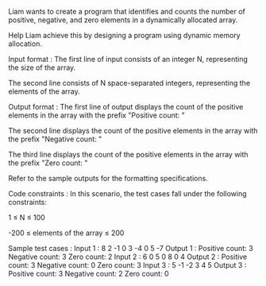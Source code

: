 Liam wants to create a program that identifies and counts the number of positive, negative, and zero elements in a dynamically allocated array. 



Help Liam achieve this by designing a program using dynamic memory allocation.

Input format :
The first line of input consists of an integer N, representing the size of the array.

The second line consists of N space-separated integers, representing the elements of the array.

Output format :
The first line of output displays the count of the positive elements in the array with the prefix "Positive count: "

The second line displays the count of the positive elements in the array with the prefix "Negative count: "

The third line displays the count of the positive elements in the array with the prefix "Zero count: "



Refer to the sample outputs for the formatting specifications.

Code constraints :
In this scenario, the test cases fall under the following constraints:

1 ≤ N ≤ 100

-200 ≤ elements of the array ≤ 200

Sample test cases :
Input 1 :
8
2 -1 0 3 -4 0 5 -7
Output 1 :
Positive count: 3
Negative count: 3
Zero count: 2
Input 2 :
6
0 5 0 8 0 4
Output 2 :
Positive count: 3
Negative count: 0
Zero count: 3
Input 3 :
5
-1 -2 3 4 5
Output 3 :
Positive count: 3
Negative count: 2
Zero count: 0
